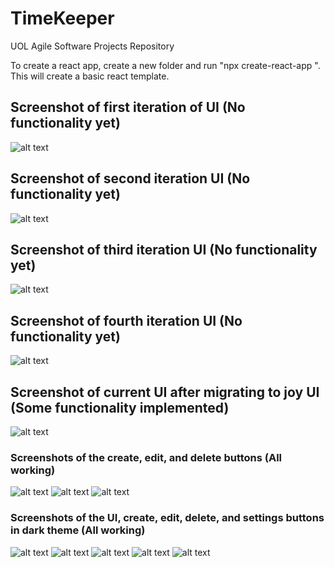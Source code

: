 # TimeKeeper
UOL Agile Software Projects Repository

To create a react app, create a new folder and run "npx create-react-app <name>". This will create a basic react template. 

## Screenshot of first iteration of UI (No functionality yet)

![alt text](https://github.com/jean-claude-borg/TimeKeeper/blob/main/Capture.JPG)

## Screenshot of second iteration UI (No functionality yet)

![alt text](https://github.com/jean-claude-borg/TimeKeeper/blob/main/Capture2.JPG)

## Screenshot of third iteration UI (No functionality yet)

![alt text](https://github.com/jean-claude-borg/TimeKeeper/blob/main/Capture3.jpg)

## Screenshot of fourth iteration UI (No functionality yet)
![alt text](https://github.com/jean-claude-borg/TimeKeeper/blob/main/Capture4.JPG)

## Screenshot of current UI after migrating to joy UI (Some functionality implemented)

![alt text](https://github.com/jean-claude-borg/TimeKeeper/blob/main/Capture5.JPG)

### Screenshots of the create, edit, and delete buttons (All working)

![alt text](https://github.com/jean-claude-borg/TimeKeeper/blob/main/CaptureCreate.JPG)
![alt text](https://github.com/jean-claude-borg/TimeKeeper/blob/main/CaptureEdit.JPG)
![alt text](https://github.com/jean-claude-borg/TimeKeeper/blob/main/CaptureDelete.JPG)

### Screenshots of the UI, create, edit, delete, and settings buttons in dark theme (All working)

![alt text](https://github.com/jean-claude-borg/TimeKeeper/blob/main/CaptureDark.jpg)
![alt text](https://github.com/jean-claude-borg/TimeKeeper/blob/main/CaptureCreateDark.jpg)
![alt text](https://github.com/jean-claude-borg/TimeKeeper/blob/main/CaptureEditDark.jpg)
![alt text](https://github.com/jean-claude-borg/TimeKeeper/blob/main/CaptureDeleteDark.jpg)
![alt text](https://github.com/jean-claude-borg/TimeKeeper/blob/main/CaptureSettingsDark.jpg)
